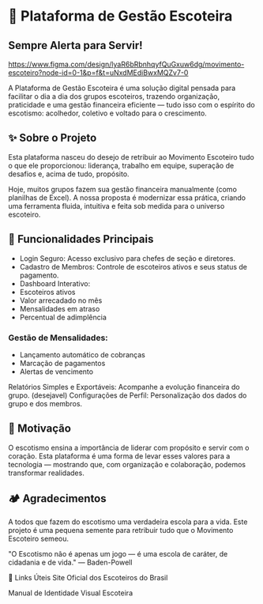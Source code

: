 # 🌿 Plataforma de Gestão Escoteira
## Sempre Alerta para Servir!
https://www.figma.com/design/lyaR6bRbnhqyfQuGxuw6dg/movimento-escoteiro?node-id=0-1&p=f&t=uNxdMEdiBwxMQZv7-0

A Plataforma de Gestão Escoteira é uma solução digital pensada para facilitar o dia a dia dos grupos escoteiros, trazendo organização, praticidade e uma gestão financeira eficiente — tudo isso com o espírito do escotismo: acolhedor, coletivo e voltado para o crescimento.

## ✨ Sobre o Projeto
Esta plataforma nasceu do desejo de retribuir ao Movimento Escoteiro tudo o que ele proporcionou: liderança, trabalho em equipe, superação de desafios e, acima de tudo, propósito.

Hoje, muitos grupos fazem sua gestão financeira manualmente (como planilhas de Excel). A nossa proposta é modernizar essa prática, criando uma ferramenta fluida, intuitiva e feita sob medida para o universo escoteiro.

## 🎯 Funcionalidades Principais
- Login Seguro: Acesso exclusivo para chefes de seção e diretores.
- Cadastro de Membros: Controle de escoteiros ativos e seus status de pagamento.
- Dashboard Interativo:
- Escoteiros ativos
- Valor arrecadado no mês
- Mensalidades em atraso
- Percentual de adimplência

### Gestão de Mensalidades:
- Lançamento automático de cobranças
- Marcação de pagamentos
- Alertas de vencimento

Relatórios Simples e Exportáveis: Acompanhe a evolução financeira do grupo. (desejavel)
Configurações de Perfil: Personalização dos dados do grupo e dos membros.

## 🌱 Motivação
O escotismo ensina a importância de liderar com propósito e servir com o coração. Esta plataforma é uma forma de levar esses valores para a tecnologia — mostrando que, com organização e colaboração, podemos transformar realidades.


## 🏕️ Agradecimentos
A todos que fazem do escotismo uma verdadeira escola para a vida.
Este projeto é uma pequena semente para retribuir tudo que o Movimento Escoteiro semeou.

"O Escotismo não é apenas um jogo — é uma escola de caráter, de cidadania e de vida."
— Baden-Powell

📎 Links Úteis
Site Oficial dos Escoteiros do Brasil

Manual de Identidade Visual Escoteira
